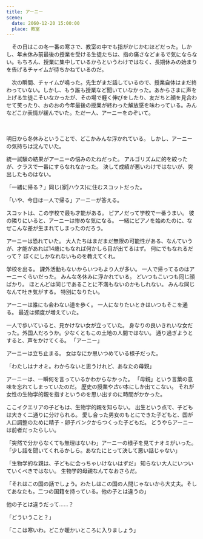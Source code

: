 ```yaml
---
title: アーニー
scene:
  date: 2060-12-20 15:00:00
  place: 教室
---
```


　その日はこの冬一番の寒さで、教室の中でも指がかじかむほどだった。しかし、年末休み前最後の授業を受ける生徒たちは、指の痛さなどまるで気にならない。もちろん、授業に集中しているからというわけではなく、長期休みの始まりを告げるチャイムが待ちかねているのだ。

　次の瞬間、チャイムが鳴った。先生がまだ話しているので、授業自体はまだ終わっていない。しかし、もう誰も授業など聞いていなかった。あからさまに声を上げる生徒こそいなかったが、その場で軽く伸びをしたり、友だちと顔を見合わせて笑ったり、おのおの今年最後の授業が終わった解放感を味わっている。みんなどこか表情が緩んでいた。ただ一人、アーニーをのぞいて。

　

明日から冬休みということで、どこかみんな浮かれている。
しかし、アーニーの気持ちは沈んでいた。

統一試験の結果がアーニーの悩みのたねだった。
アルゴリズムに的を絞ったが、クラスで一番にすらなれなかった。
決して成績が悪いわけではないが、突出したものはない。

「一緒に帰る？」同じ{家|ハウス}に住むスコットだった。

「いや、今日は一人で帰る」アーニーが答える。

スコットは、この学校で最も才能がある。
ピアノだって学校で一番うまい。
彼の隣りにいると、アーニーは惨めな気になる。
一緒にピアノを始めたのに、なぜこんな差が生まれてしまったのだろう。

アーニーは恐れていた。
大人たちはまだまだ無限の可能性がある、なんていうが、才能があれば14歳にもなれば何かしら目が出てるはず。
何にでもなれるだって？
ぼくにしかなれないものを教えてくれ。

学校を出る。
課外活動もないからいつもより人が多い。
一人で帰ってるのはアーニーくらいだった。
みんな冬休みに浮かれている。
どいつもこいつも同じ顔ばかり。
ほとんどは同じであることに不満もないのかもしれない。
みんな同じなんて吐き気がする。
特別になりたい。

アーニーは誰にも会わない道を歩く。
一人になりたいときはいつもそこを通る。
最近は頻度が増えていた。

一人で歩いていると、見かけない女が立っていた。
身なりの良いきれいな女だった。外国人だろうか。少なくともこの土地の人間ではない。
通り過ぎようとすると、声をかけてくる。
「アーニー」

アーニーは立ち止まる。
女はなにか思いつめている様子だった。

「わたしはナオミ。わからないと思うけれど、あなたの母親」

アーニーは、一瞬何を言っているかわからなかった。
「母親」という言葉の意味を忘れてしまっていたのだ。
歴史の授業や*古い*本にしか出てこない。
それが女性の生物学的親を指すというのを思い出すのに時間がかかった。

ここイクエリアの子どもは、生物学的親を知らない。
出生という点で、子どもは大きく二通りに分けられる。
愛し合った男女のもとにできた子どもと、国が人口調整のために精子・卵子バンクからつくった子どもだ。
どうやらアーニーは前者だったらしい。

「突然で分からなくても無理はないわ」アーニーの様子を見てナオミがいった。
「少し話を聞いてくれるかしら。あなたにとって決して悪い話じゃない」

「生物学的な親は、子どもに会っちゃいけないはずだ」
知らない大人にいついていくべきではない。
生物学的母親なんてなおさらだ。

「それはこの国の話でしょう。わたしはこの国の人間じゃないから大丈夫。そしてあなたも。二つの国籍を持っている。他の子とは違うの」

他の子とは違うだって……？

「どういうこと？」

「ここは寒いわ。どこか暖かいところに入りましょう」

